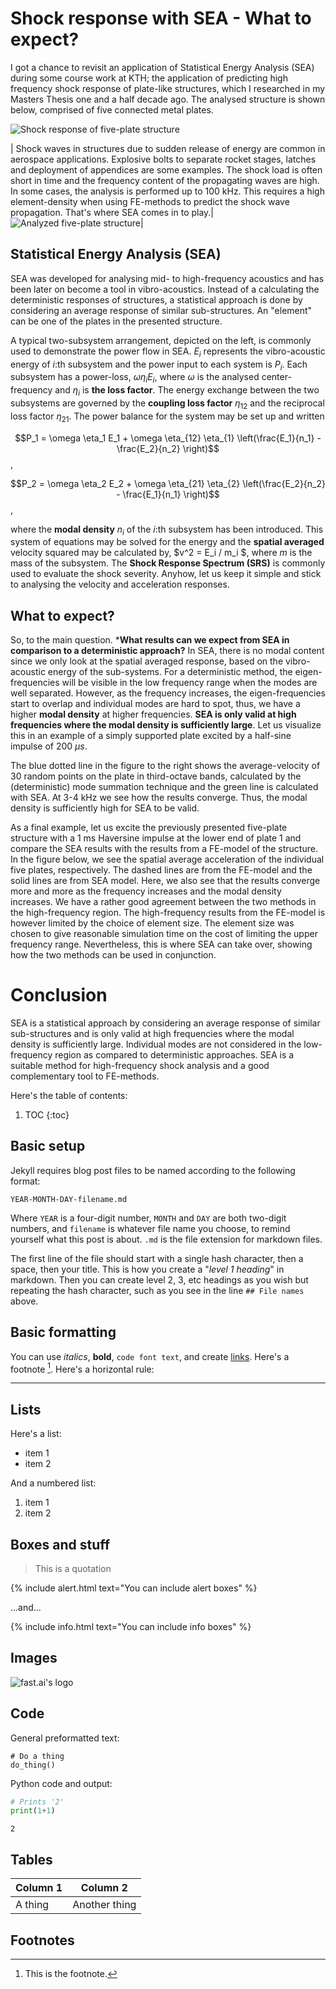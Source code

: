 # Shock response with SEA - What to expect?
I got a chance to revisit an application of Statistical Energy Analysis (SEA) during some course work at KTH; the application of predicting high frequency shock response of plate-like structures, which I researched in my Masters Thesis one and a half decade ago. The analysed structure is shown below, comprised of five connected metal plates.

![](/images/waves.png "Shock response of five-plate structure")

| Shock waves in structures due to sudden release of energy are common in aerospace applications. Explosive bolts to separate rocket stages, latches and deployment of appendices are some examples. The shock load is often short in time and the frequency content of the propagating waves are high. In some cases, the analysis is performed up to 100 kHz. This requires a high element-density when using FE-methods to predict the shock wave propagation. That's where SEA comes in to play.| ![](/images/plate_numbered_red.png "Analyzed five-plate structure")|

## Statistical Energy Analysis (SEA)
SEA was developed for analysing mid- to high-frequency acoustics and has been later on become a tool in vibro-acoustics. Instead of a calculating the deterministic responses of structures, a statistical approach is done by considering an average response of similar sub-structures. An "element" can be one of the plates in the presented structure.

A typical two-subsystem arrangement, depicted on the left, is commonly used to demonstrate the power flow in SEA. $E_i$ represents the vibro-acoustic energy of $i$:th subsystem and the power input to each system is $P_i$. Each subsystem has a power-loss, $\omega \eta_i E_i$, where $\omega$ is the analysed center-frequency and $\eta_i$ is **the loss factor**. The energy exchange between the two subsystems are governed by the **coupling loss factor** $\eta_{12}$ and the reciprocal loss factor $\eta_{21}$. The power balance for the system may be set up and written

$$P_1 = \omega \eta_1 E_1 + \omega \eta_{12} \eta_{1} \left(\frac{E_1}{n_1} - \frac{E_2}{n_2} \right)$$,

$$P_2 = \omega \eta_2 E_2 + \omega \eta_{21} \eta_{2} \left(\frac{E_2}{n_2} - \frac{E_1}{n_1} \right)$$,

where the **modal density** $n_i$ of the $i$:th subsystem has been introduced. This system of equations may be solved for the energy and the **spatial averaged** velocity squared may be calculated by, $v^2 = E_i / m_i $, where $m$ is the mass of the subsystem. The **Shock Response Spectrum (SRS)** is commonly used to evaluate the shock severity. Anyhow, let us keep it simple and stick to analysing the velocity and acceleration responses.

## What to expect?
So, to the main question. ***What results can we expect from SEA in comparison to a deterministic approach?** In SEA, there is no modal content since we only look at the spatial averaged response, based on the vibro-acoustic energy of the sub-systems. For a deterministic method, the eigen-frequencies will be visible in the low frequency range when the modes are well separated. However, as the frequency increases, the eigen-frequencies start to overlap and individual modes are hard to spot, thus, we have a higher **modal density** at higher frequencies. **SEA is only valid at high frequencies where the modal density is sufficiently large**. Let us visualize this in an example of a simply supported plate excited by a half-sine impulse of  200 $\mu s$.

The blue dotted line in the figure to the right shows the average-velocity of 30 random points on the plate in third-octave bands, calculated by the (deterministic) mode summation technique and the green line is calculated with SEA. At 3-4 kHz we see how the results converge. Thus, the modal density is sufficiently high for SEA to be valid.

As a final example, let us excite the previously presented five-plate structure with a 1 ms Haversine impulse at the lower end of plate 1 and compare the SEA results with the results from a FE-model of the structure. In the figure below, we see the spatial average acceleration of the individual five plates, respectively. The dashed lines are from the FE-model and the solid lines are from SEA model. Here, we also see that the results converge more and more as the frequency increases and the modal density increases. We have a rather good agreement between the two methods in the high-frequency region. The high-frequency results from the FE-model is however limited by the choice of element size. The element size was chosen to give reasonable simulation time on the cost of limiting the upper frequency range. Nevertheless, this is where SEA can take over, showing how the two methods can be used in conjunction.

# Conclusion
SEA is a statistical approach by considering an average response of similar sub-structures and is only valid at high frequencies where the modal density is sufficiently large. Individual modes are not considered in the low-frequency region as compared to deterministic approaches. SEA is a suitable method for high-frequency shock analysis and a good complementary tool to FE-methods.

Here's the table of contents:

1. TOC
{:toc}

## Basic setup

Jekyll requires blog post files to be named according to the following format:

`YEAR-MONTH-DAY-filename.md`

Where `YEAR` is a four-digit number, `MONTH` and `DAY` are both two-digit numbers, and `filename` is whatever file name you choose, to remind yourself what this post is about. `.md` is the file extension for markdown files.

The first line of the file should start with a single hash character, then a space, then your title. This is how you create a "*level 1 heading*" in markdown. Then you can create level 2, 3, etc headings as you wish but repeating the hash character, such as you see in the line `## File names` above.

## Basic formatting

You can use *italics*, **bold**, `code font text`, and create [links](https://www.markdownguide.org/cheat-sheet/). Here's a footnote [^1]. Here's a horizontal rule:

---

## Lists

Here's a list:

- item 1
- item 2

And a numbered list:

1. item 1
1. item 2

## Boxes and stuff

> This is a quotation

{% include alert.html text="You can include alert boxes" %}

...and...

{% include info.html text="You can include info boxes" %}

## Images

![](/images/logo.png "fast.ai's logo")

## Code

General preformatted text:

    # Do a thing
    do_thing()

Python code and output:

```python
# Prints '2'
print(1+1)
```

    2

## Tables

| Column 1 | Column 2 |
|-|-|
| A thing | Another thing |

## Footnotes

[^1]: This is the footnote.
